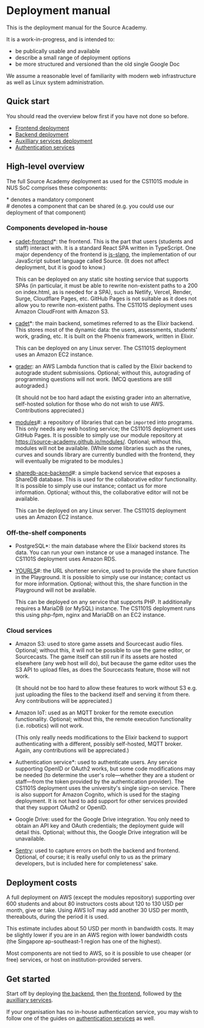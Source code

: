 # Deployment manual

This is the deployment manual for the Source Academy.

It is a work-in-progress, and is intended to:

- be publically usable and available
- describe a small range of deployment options
- be more structured and versioned than the old single Google Doc

We assume a reasonable level of familiarity with modern web infrastructure as
well as Linux system administration.

## Quick start

You should read the overview below first if you have not done so before.

- [Frontend deployment](frontend/README.md)
- [Backend deployment](backend/README.md)
- [Auxilliary services deployment](aux/README.md)
- [Authentication services](auth/README.md)

## High-level overview

The full Source Academy deployment as used for the CS1101S module in NUS SoC comprises these components:

\* denotes a mandatory component\
\# denotes a component that can be shared (e.g. you could use our deployment of that component)

### Components developed in-house

- [cadet-frontend](https://github.com/source-academy/cadet-frontend)*: the frontend. This is the part that users
  (students and staff) interact with. It is a standard React SPA written in TypeScript. One major dependency of the
  frontend is [js-slang](https://github.com/source-academy/js-slang), the implementation of our JavaScript subset
  language called Source. (It does not affect deployment, but it is good to know.)

  This can be deployed on any static site hosting service that supports SPAs (in particular, it must be able to rewrite
  non-existent paths to a 200 on index.html, as is needed for a SPA), such as Netlify, Vercel, Render, Surge, Cloudflare
  Pages, etc. GitHub Pages is not suitable as it does not allow you to rewrite non-existent paths. The CS1101S
  deployment uses Amazon CloudFront with Amazon S3.

- [cadet](https://github.com/source-academy/cadet)*: the main backend, sometimes referred to as the Elixir backend. This
  stores most of the dynamic data: the users, assessments, students' work, grading, etc. It is built on the Phoenix
  framework, written in Elixir.

  This can be deployed on any Linux server. The CS1101S deployment uses an Amazon EC2 instance.

- [grader](https://github.com/source-academy/grader): an AWS Lambda function that is called by the Elixir backend to
  autograde student submissions. Optional; without this, autograding of programming questions will not work. (MCQ
  questions are still autograded.)

  (It should not be too hard adapt the existing grader into an alternative, self-hosted solution for those who do not
  wish to use AWS. Contributions appreciated.)

- [modules](https://github.com/source-academy/modules)#: a repository of libraries that can be `import`ed into programs.
  This only needs any web hosting service; the CS1101S deployment uses GitHub Pages. It is possible to simply use our
  module repository at https://source-academy.github.io/modules/. Optional; without this, modules will not be available.
  (While some libraries such as the runes, curves and sounds library are currently bundled with the frontend, they will
  eventually be migrated to be modules.)

- [sharedb-ace-backend](https://github.com/source-academy/sharedb-ace-backend)#: a simple backend service that exposes a
  ShareDB database. This is used for the collaborative editor functionality. It is possible to simply use our instance;
  contact us for more information. Optional; without this, the collaborative editor will not be available.

  This can be deployed on any Linux server. The CS1101S deployment uses an Amazon EC2 instance.

### Off-the-shelf components

- PostgreSQL*: the main database where the Elixir backend stores its data. You can run your own instance or use a
  managed instance. The CS1101S deployment uses Amazon RDS.

- [YOURLS](https://github.com/YOURLS/YOURLS)#: the URL shortener service, used to provide the share function in the
  Playground. It is possible to simply use our instance; contact us for more information. Optional; without this, the
  share function in the Playground will not be available.

  This can be deployed on any service that supports PHP. It additionally requires a MariaDB (or MySQL) instance. The
  CS1101S deployment runs this using php-fpm, nginx and MariaDB on an EC2 instance.

### Cloud services

- Amazon S3: used to store game assets and Sourcecast audio files. Optional; without this, it will not be possible to
  use the game editor, or Sourcecasts. The game itself can still run if its assets are hosted elsewhere (any web host
  will do), but because the game editor uses the S3 API to upload files, as does the Sourcecasts feature, those will not
  work.

  (It should not be too hard to allow these features to work without S3 e.g. just uploading the files to the backend
  itself and serving it from there. Any contributions will be appreciated.)

- Amazon IoT: used as an MQTT broker for the remote execution functionality. Optional; without this, the remote
  execution functionality (i.e. robotics) will not work.

  (This only really needs modifications to the Elixir backend to support authenticating with a different, possibly
  self-hosted, MQTT broker. Again, any contributions will be appreciated.)

- Authentication service*: used to authenticate users. Any service supporting OpenID or OAuth2 works, but some code
  modifications may be needed (to determine the user's role&mdash;whether they are a student or staff&mdash;from the
  token provided by the authentication provider). The CS1101S deployment uses the university's single sign-on service.
  There is also support for Amazon Cognito, which is used for the staging deployment. It is not hard to add support for
  other services provided that they support OAuth2 or OpenID.

- Google Drive: used for the Google Drive integration. You only need to obtain an API key and OAuth credentials; the
  deployment guide will detail this. Optional; without this, the Google Drive integration will be unavailable.

- [Sentry](https://sentry.io): used to capture errors on both the backend and frontend. Optional, of course; it is
  really useful only to us as the primary developers, but is included here for completeness' sake.

## Deployment costs

A full deployment on AWS (except the modules repository) supporting over 600 students and about 80 instructors costs
about 120 to 130 USD per month, give or take. Using AWS IoT may add another 30 USD per month, thereabouts, during the
period it is used.

This estimate includes about 50 USD per month in bandwidth costs. It may be slightly lower if you are in an AWS region
with lower bandwidth costs (the Singapore ap-southeast-1 region has one of the highest).

Most components are not tied to AWS, so it is possible to use cheaper (or free) services, or host on
institution-provided servers.

## Get started

Start off by deploying [the backend](backend/index.md), then [the frontend](frontend/index.md), followed by [the
auxilliary services](aux/index.md).

If your organisation has no in-house authentication service, you may wish to follow one of the guides on [authentication
services](auth/index.md) as well.
